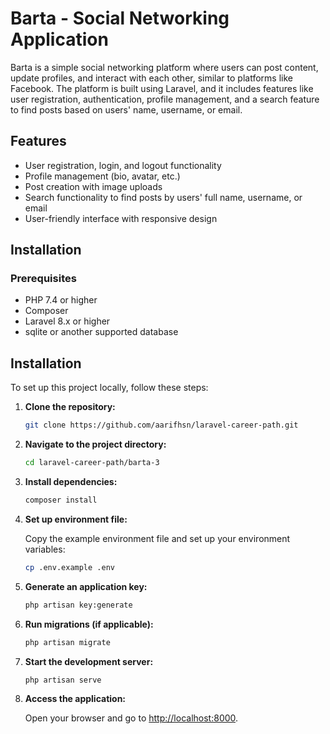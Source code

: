 # Barta - Social Networking Application

Barta is a simple social networking platform where users can post content, update profiles, and interact with each other, similar to platforms like Facebook. The platform is built using Laravel, and it includes features like user registration, authentication, profile management, and a search feature to find posts based on users' name, username, or email.

## Features

-   User registration, login, and logout functionality
-   Profile management (bio, avatar, etc.)
-   Post creation with image uploads
-   Search functionality to find posts by users' full name, username, or email
-   User-friendly interface with responsive design

## Installation

### Prerequisites

-   PHP 7.4 or higher
-   Composer
-   Laravel 8.x or higher
-   sqlite or another supported database

## Installation

To set up this project locally, follow these steps:

1. **Clone the repository:**

    ```bash
    git clone https://github.com/aarifhsn/laravel-career-path.git
    ```

2. **Navigate to the project directory:**

    ```bash
    cd laravel-career-path/barta-3
    ```

3. **Install dependencies:**

    ```bash
    composer install
    ```

4. **Set up environment file:**

    Copy the example environment file and set up your environment variables:

    ```bash
    cp .env.example .env
    ```

5. **Generate an application key:**

    ```bash
    php artisan key:generate
    ```

6. **Run migrations (if applicable):**

    ```bash
    php artisan migrate
    ```

7. **Start the development server:**

    ```bash
    php artisan serve
    ```

8. **Access the application:**

    Open your browser and go to [http://localhost:8000](http://localhost:8000).
